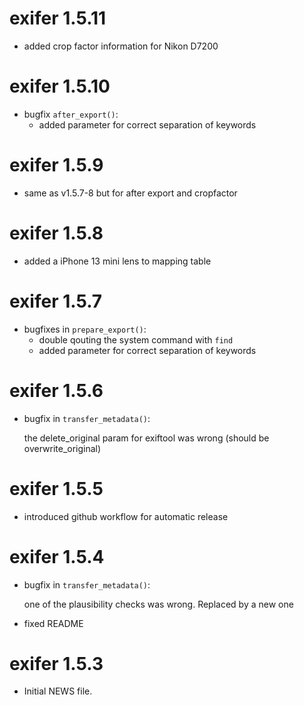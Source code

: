 # exifer 1.5.11

-   added crop factor information for Nikon D7200

# exifer 1.5.10

-   bugfix `after_export()`:
    -   added parameter for correct separation of keywords

# exifer 1.5.9

-   same as v1.5.7-8 but for after export and cropfactor

# exifer 1.5.8

-   added a iPhone 13 mini lens to mapping table

# exifer 1.5.7

-   bugfixes in `prepare_export()`:
    -   double qouting the system command with `find`
    -   added parameter for correct separation of keywords

# exifer 1.5.6

-   bugfix in `transfer_metadata()`:

    the delete_original param for exiftool was wrong (should be overwrite_original)

# exifer 1.5.5

-   introduced github workflow for automatic release

# exifer 1.5.4

-   bugfix in `transfer_metadata()`:

    one of the plausibility checks was wrong. Replaced by a new one

-   fixed README

# exifer 1.5.3

-   Initial NEWS file.
